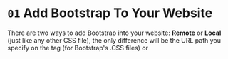 # `01` Add Bootstrap To Your Website

There are two ways to add Bootstrap into your website: 
**Remote** or **Local** (just like any other CSS file), the only difference will be the URL path you specify on the <link> tag (for Bootstrap's .CSS files) or <script> tag (for Bootstrap's .JS files).

+ This is how you do a **remote** CSS Bootstrap import:

```html
<link href="https://cdn.jsdelivr.net/npm/bootstrap@5.0.2/dist/css/bootstrap.min.css" rel="stylesheet" integrity="sha384-EVSTQN3/azprG1Anm3QDgpJLIm9Nao0Yz1ztcQTwFspd3yD65VohhpuuCOmLASjC" crossorigin="anonymous">
```

### 🔎 Important:

Don't worry about the properties like `integrity` or `crossdomain`, they are required for security purposes.

+ This is how you add bootstrap from a **local** file (that is in your workplace):

```html
<link href="path/to/your/file" rel="stylesheet">
```

### 🔎 Important:

It's a good idea to make sure that your file exists on that URL, you can test it by opening a new browser tab and pasting the path on the browser's URL (you will see the content of the file on your screen).



Bootstrap is comprised of 2 files: The CSS Stylesheet and the JavaScript Source Code.

The Bootstrap CSS Stylesheet <link> is pasted in the <head> tag before any other CSS Stylesheets.

The JavaScript Source Code <script> tags are pasted right before the closing </body> tag.


> For more information: https://getbootstrap.com/docs/5.0/getting-started/introduction/


## 📝 Instructions:

1. Please add these links into your file to import Bootstrap successfully:

+ Bootstrap CSS StyleSheet:

```html
<link href="https://cdn.jsdelivr.net/npm/bootstrap@5.0.2/dist/css/bootstrap.min.css" rel="stylesheet" integrity="sha384-EVSTQN3/azprG1Anm3QDgpJLIm9Nao0Yz1ztcQTwFspd3yD65VohhpuuCOmLASjC" crossorigin="anonymous">
```


+ JavaScript Source Code:

```html
<script src="https://cdn.jsdelivr.net/npm/@popperjs/core@2.9.2/dist/umd/popper.min.js" integrity="sha384-IQsoLXl5PILFhosVNubq5LC7Qb9DXgDA9i+tQ8Zj3iwWAwPtgFTxbJ8NT4GN1R8p" crossorigin="anonymous"></script>
<script src="https://cdn.jsdelivr.net/npm/bootstrap@5.0.2/dist/js/bootstrap.min.js" integrity="sha384-cVKIPhGWiC2Al4u+LWgxfKTRIcfu0JTxR+EQDz/bgldoEyl4H0zUF0QKbrJ0EcQF" crossorigin="anonymous"></script>
```

## 💡 Hint:

+ The anchor should be a red button if everything went well.
